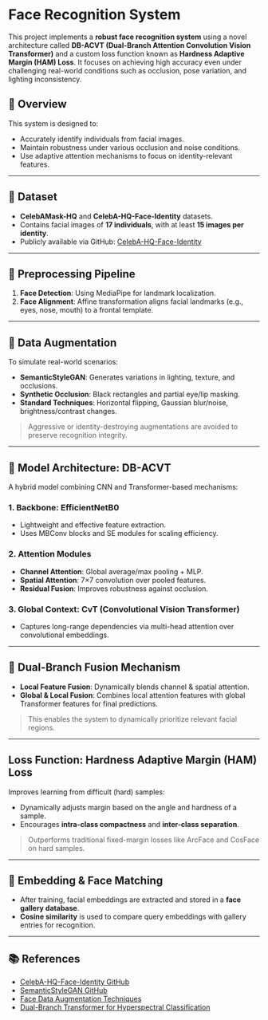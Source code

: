 # Face Recognition System

This project implements a **robust face recognition system** using a novel architecture called **DB-ACVT (Dual-Branch Attention Convolution Vision Transformer)** and a custom loss function known as **Hardness Adaptive Margin (HAM) Loss**. It focuses on achieving high accuracy even under challenging real-world conditions such as occlusion, pose variation, and lighting inconsistency.

## 🚀 Overview

This system is designed to:
- Accurately identify individuals from facial images.
- Maintain robustness under various occlusion and noise conditions.
- Use adaptive attention mechanisms to focus on identity-relevant features.

---

## 📂 Dataset

- **CelebAMask-HQ** and **CelebA-HQ-Face-Identity** datasets.
- Contains facial images of **17 individuals**, with at least **15 images per identity**.
- Publicly available via GitHub: [CelebA-HQ-Face-Identity](https://github.com/ndb796/CelebA-HQ-Face-Identity-and-Attributes-Recognition-PyTorch)

---

## 🧼 Preprocessing Pipeline

1. **Face Detection**: Using MediaPipe for landmark localization.
2. **Face Alignment**: Affine transformation aligns facial landmarks (e.g., eyes, nose, mouth) to a frontal template.

---

## 🧪 Data Augmentation

To simulate real-world scenarios:
- **SemanticStyleGAN**: Generates variations in lighting, texture, and occlusions.
- **Synthetic Occlusion**: Black rectangles and partial eye/lip masking.
- **Standard Techniques**: Horizontal flipping, Gaussian blur/noise, brightness/contrast changes.

> Aggressive or identity-destroying augmentations are avoided to preserve recognition integrity.

---

## 🧠 Model Architecture: DB-ACVT

A hybrid model combining CNN and Transformer-based mechanisms:

### 1. **Backbone: EfficientNetB0**
- Lightweight and effective feature extraction.
- Uses MBConv blocks and SE modules for scaling efficiency.

### 2. **Attention Modules**
- **Channel Attention**: Global average/max pooling + MLP.
- **Spatial Attention**: 7×7 convolution over pooled features.
- **Residual Fusion**: Improves robustness against occlusion.

### 3. **Global Context: CvT (Convolutional Vision Transformer)**
- Captures long-range dependencies via multi-head attention over convolutional embeddings.

---

## 🔀 Dual-Branch Fusion Mechanism

- **Local Feature Fusion**: Dynamically blends channel & spatial attention.
- **Global & Local Fusion**: Combines local attention features with global Transformer features for final predictions.

> This enables the system to dynamically prioritize relevant facial regions.

---

##  Loss Function: Hardness Adaptive Margin (HAM) Loss

Improves learning from difficult (hard) samples:
- Dynamically adjusts margin based on the angle and hardness of a sample.
- Encourages **intra-class compactness** and **inter-class separation**.

> Outperforms traditional fixed-margin losses like ArcFace and CosFace on hard samples.

---

## 🧾 Embedding & Face Matching

- After training, facial embeddings are extracted and stored in a **face gallery database**.
- **Cosine similarity** is used to compare query embeddings with gallery entries for recognition.

---

## 📚 References

- [CelebA-HQ-Face-Identity GitHub](https://github.com/ndb796/CelebA-HQ-Face-Identity-and-Attributes-Recognition-PyTorch)  
- [SemanticStyleGAN GitHub](https://github.com/seasonSH/SemanticStyleGAN/tree/main)  
- [Face Data Augmentation Techniques](https://hackernoon.com/face-data-augmentation-part-2-image-synthesis)  
- [Dual-Branch Transformer for Hyperspectral Classification](https://www.researchgate.net/publication/380339581)  


